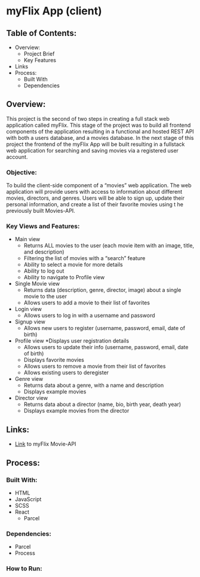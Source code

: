 # myFlix App (client)

## Table of Contents:
* Overview:
    * Project Brief
    * Key Features
* Links
* Process:
    * Built With
    * Dependencies

## Overview:
This project is the second of two steps in creating a full stack web application called myFlix. This stage of the project was to build all frontend components of the application resulting in a functional and hosted REST API with both a users database, and a movies database. In the next stage of this project the frontend of the myFlix App will be built resulting in a fullstack web application for searching and saving movies via a registered user account.

### Objective:
To build the client-side component of a “movies” web application. The web application will provide users with access to information about different movies, directors, and genres. Users will be able to sign up, update their personal information, and create a list of their favorite movies using t he previously built Movies-API.

### Key Views and Features:
* Main view
    * Returns ALL movies to the user (each movie item with an image, title, and description)
    * Filtering the list of movies with a “search” feature
    * Ability to select a movie for more details
    * Ability to log out
    * Ability to navigate to Profile view
* Single Movie view
    * Returns data (description, genre, director, image) about a single movie to the user
    * Allows users to add a movie to their list of favorites
* Login view
    * Allows users to log in with a username and password
* Signup view
    * Allows new users to register (username, password, email, date of birth)
* Profile view
    *Displays user registration details
    * Allows users to update their info (username, password, email, date of birth)
    * Displays favorite movies
    * Allows users to remove a movie from their list of favorites
    * Allows existing users to deregister
* Genre view
    * Returns data about a genre, with a name and description
    * Displays example movies
* Director view
    * Returns data about a director (name, bio, birth year, death year)
    * Displays example movies from the director

## Links:
* [Link](https://myflixapi-koyl.onrender.com/) to myFlix Movie-API

## Process:

### Built With:
* HTML
* JavaScript
* SCSS
* React
    * Parcel

### Dependencies:
* Parcel
* Process

### How to Run:


